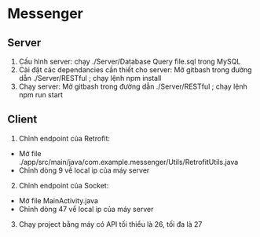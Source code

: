 # Messenger
## Server
1. Cấu hình server: chạy ./Server/Database Query file.sql trong MySQL
2. Cài đặt các dependancies cần thiết cho server: Mở gitbash trong đường dẫn ./Server/RESTful ; chạy lệnh npm install
3. Chạy server: Mở gitbash trong đường dẫn ./Server/RESTful ; chạy lệnh npm run start
## Client
1. Chỉnh endpoint của Retrofit:
- Mở file ./app/src/main/java/com.example.messenger/Utils/RetrofitUtils.java
- Chỉnh dòng 9 về local ip của máy server
2. Chỉnh endpoint của Socket:
- Mở file MainActivity.java
- Chỉnh dòng 47 về local ip của máy server
3. Chạy project bằng máy có API tối thiểu là 26, tối đa là 27
